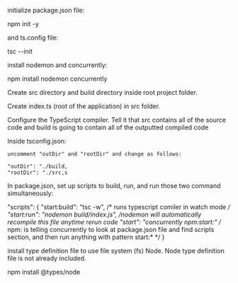 


initialize package.json file:

 npm init -y

 and ts.config file:

 tsc --init


install nodemon and concurrently:

npm install nodemon concurrently

Create src directory and build directory inside root project folder.

Create index.ts (root of the application) in src folder.

Configure the TypeScript compiler.
  Tell it that src contains all of the source code and build is going to contain all of the outputted compiled code

  Inside tsconfig.json:

    uncomment "outDir" and "rootDir" and change as follows:

    "outDir": "./build,
    "rootDir": "./src,s

In package.json, set up scripts to build, run, and run those two command simultaneously:

"scripts": {
  "start:build": "tsc -w", /* runs typescript comiler in watch mode */
  "start:run": "nodemon build/index.js",    /*nodemon will automatically recompile this file anytime rerun code
  "start": "concurrently npm:start:*"   /* npm: is telling concurrently to look at package.json file and find scripts section, and then run anything with pattern start:*  */
}

install type definition file to use file system (fs) Node. Node type definition file is not already included.   

  npm install @types/node